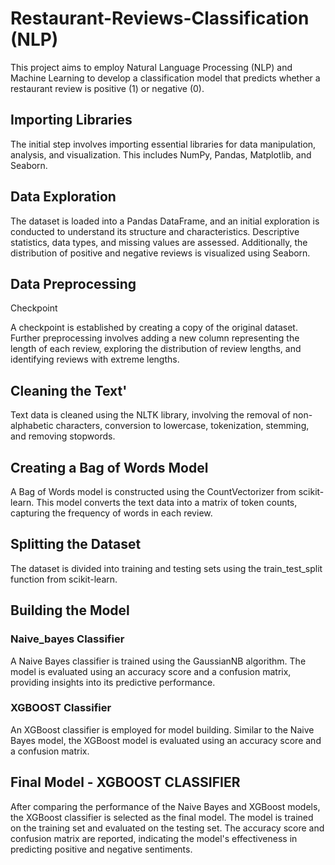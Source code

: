 # Restaurant-Reviews-Classification (NLP)
This project aims to employ Natural Language Processing (NLP) and Machine Learning to develop a classification model that predicts whether a restaurant review is positive (1) or negative (0).

## Importing Libraries
The initial step involves importing essential libraries for data manipulation, analysis, and visualization. This includes NumPy, Pandas, Matplotlib, and Seaborn.

## Data Exploration
The dataset is loaded into a Pandas DataFrame, and an initial exploration is conducted to understand its structure and characteristics. Descriptive statistics, data types, and missing values are assessed. Additionally, the distribution of positive and negative reviews is visualized using Seaborn.

## Data Preprocessing

Checkpoint

A checkpoint is established by creating a copy of the original dataset. Further preprocessing involves adding a new column representing the length of each review, exploring the distribution of review lengths, and identifying reviews with extreme lengths.

## Cleaning the Text'

Text data is cleaned using the NLTK library, involving the removal of non-alphabetic characters, conversion to lowercase, tokenization, stemming, and removing stopwords.

## Creating a Bag of Words Model

A Bag of Words model is constructed using the CountVectorizer from scikit-learn. This model converts the text data into a matrix of token counts, capturing the frequency of words in each review.

## Splitting the Dataset

The dataset is divided into training and testing sets using the train_test_split function from scikit-learn.

## Building the Model

### Naive_bayes Classifier

A Naive Bayes classifier is trained using the GaussianNB algorithm. 
The model is evaluated using an accuracy score and a confusion matrix, providing insights into its predictive performance.

### XGBOOST Classifier
An XGBoost classifier is employed for model building. Similar to the Naive Bayes model, the XGBoost model is evaluated using an accuracy score and a confusion matrix.

## Final Model - XGBOOST CLASSIFIER

After comparing the performance of the Naive Bayes and XGBoost models, the XGBoost classifier is selected as the final model. The model is trained on the training set and evaluated on the testing set. The accuracy score and confusion matrix are reported, indicating the model's effectiveness in predicting positive and negative sentiments.
